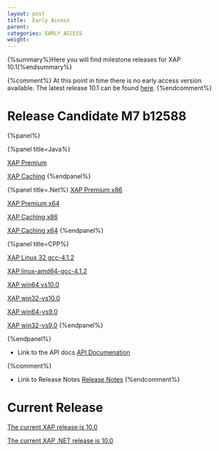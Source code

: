 ```yaml
---
layout: post
title:  Early Access
parent:
categories: EARLY_ACCESS
weight:
---
```


{%summary%}Here you will find milestone releases for XAP 10.1{%endsummary%}

{%comment%}
At this point in time there is no early access version available. The latest release 10.1 can be found [here](/index.html).
{%endcomment%}

# Release Candidate M7 b12588

{%panel%}


{%panel title=Java%}

[XAP Premium](http://www.gigaspaces.com/tempfiles/downloads/EarlyAccess/xap/10.1.0/m7/gigaspaces-xap-premium-10.1.0-m7-b12588-with-license.zip)

[XAP Caching](http://www.gigaspaces.com/tempfiles/downloads/EarlyAccess/xap/10.1.0/m7/gigaspaces-xap-caching-10.1.0-m7-b12588.zip)
{%endpanel%}


{%panel title=.Net%}
[XAP Premium x86](http://www.gigaspaces.com/tempfiles/downloads/EarlyAccess/xap/10.1.0/m7/GigaSpaces-XAP.NET-Premium-10.1.0.12588-M7-x86.msi)

[XAP Premium x64](http://www.gigaspaces.com/tempfiles/downloads/EarlyAccess/xap/10.1.0/m7/GigaSpaces-XAP.NET-Premium-10.1.0.12588-M7-x64.msi)

[XAP Caching x86](http://www.gigaspaces.com/tempfiles/downloads/EarlyAccess/xap/10.1.0/m7/GigaSpaces-XAP.NET-Caching-10.1.0.12588-M7-x86.msi)

[XAP Caching x64](http://www.gigaspaces.com/tempfiles/downloads/EarlyAccess/xap/10.1.0/m7/GigaSpaces-XAP.NET-Caching-10.1.0.12588-M7-x64.msi)
{%endpanel%}

{%panel title=CPP%}

[XAP Linux 32 gcc-4.1.2](http://www.gigaspaces.com/tempfiles/downloads/EarlyAccess/xap/10.1.0/m7/gigaspaces-cpp-10.1.0-m7-linux32-gcc-4.1.2.tar.gz)

[XAP linux-amd64-gcc-4.1.2](http://www.gigaspaces.com/tempfiles/downloads/EarlyAccess/xap/10.1.0/m7/gigaspaces-cpp-10.1.0-m7-linux-amd64-gcc-4.1.2.tar.gz)

[XAP win64 vs10.0](http://www.gigaspaces.com/tempfiles/downloads/EarlyAccess/xap/10.1.0/m7/gigaspaces-cpp-10.1.0-m7-win64-vs10.0.tar.gz)

[XAP win32-vs10.0](http://www.gigaspaces.com/tempfiles/downloads/EarlyAccess/xap/10.1.0/m7/gigaspaces-cpp-10.1.0-m7-win32-vs10.0.tar.gz)

[XAP win64-vs9.0](http://www.gigaspaces.com/tempfiles/downloads/EarlyAccess/xap/10.1.0/m7/gigaspaces-cpp-10.1.0-m7-win64-vs9.0.tar.gz)

[XAP win32-vs9.0](http://www.gigaspaces.com/tempfiles/downloads/EarlyAccess/xap/10.1.0/m7/gigaspaces-cpp-10.1.0-m7-win32-vs9.0.tar.gz)
{%endpanel%}

{%endpanel%}

* Link to the API docs
[API Documenation](/api_documentation)

{%comment%}
* Link to Release Notes
[Release Notes](/release_notes)
{%endcomment%}

# Current Release

[The current XAP release is 10.0](/xap101)

[The current XAP .NET release is 10.0](/xap101net)




